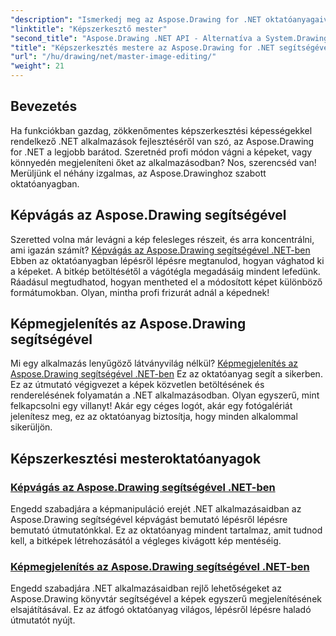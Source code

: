 ```yaml
---
"description": "Ismerkedj meg az Aspose.Drawing for .NET oktatóanyagaival, hogy lépésről lépésre elsajátíthasd a képszerkesztést, -vágást és -megjelenítést .NET alkalmazásokban."
"linktitle": "Képszerkesztő mester"
"second_title": "Aspose.Drawing .NET API - Alternatíva a System.Drawing.Common-hoz"
"title": "Képszerkesztés mestere az Aspose.Drawing for .NET segítségével"
"url": "/hu/drawing/net/master-image-editing/"
"weight": 21
---
```


## Bevezetés

Ha funkciókban gazdag, zökkenőmentes képszerkesztési képességekkel rendelkező .NET alkalmazások fejlesztéséről van szó, az Aspose.Drawing for .NET a legjobb barátod. Szeretnéd profi módon vágni a képeket, vagy könnyedén megjeleníteni őket az alkalmazásodban? Nos, szerencséd van! Merüljünk el néhány izgalmas, az Aspose.Drawinghoz szabott oktatóanyagban.

## Képvágás az Aspose.Drawing segítségével  
Szeretted volna már levágni a kép felesleges részeit, és arra koncentrálni, ami igazán számít? [Képvágás az Aspose.Drawing segítségével .NET-ben](./image-cropping/) Ebben az oktatóanyagban lépésről lépésre megtanulod, hogyan vághatod ki a képeket. A bitkép betöltésétől a vágótégla megadásáig mindent lefedünk. Ráadásul megtudhatod, hogyan mentheted el a módosított képet különböző formátumokban. Olyan, mintha profi frizurát adnál a képednek!  

## Képmegjelenítés az Aspose.Drawing segítségével  
Mi egy alkalmazás lenyűgöző látványvilág nélkül? [Képmegjelenítés az Aspose.Drawing segítségével .NET-ben](./image-display/) Ez az oktatóanyag segít a sikerben. Ez az útmutató végigvezet a képek közvetlen betöltésének és renderelésének folyamatán a .NET alkalmazásodban. Olyan egyszerű, mint felkapcsolni egy villanyt! Akár egy céges logót, akár egy fotógalériát jelenítesz meg, ez az oktatóanyag biztosítja, hogy minden alkalommal sikerüljön.
  
## Képszerkesztési mesteroktatóanyagok
### [Képvágás az Aspose.Drawing segítségével .NET-ben](./image-cropping/)
Engedd szabadjára a képmanipuláció erejét .NET alkalmazásaidban az Aspose.Drawing segítségével képvágást bemutató lépésről lépésre bemutató útmutatónkkal. Ez az oktatóanyag mindent tartalmaz, amit tudnod kell, a bitképek létrehozásától a végleges kivágott kép mentéséig.
### [Képmegjelenítés az Aspose.Drawing segítségével .NET-ben](./image-display/)
Engedd szabadjára .NET alkalmazásaidban rejlő lehetőségeket az Aspose.Drawing könyvtár segítségével a képek egyszerű megjelenítésének elsajátításával. Ez az átfogó oktatóanyag világos, lépésről lépésre haladó útmutatót nyújt.